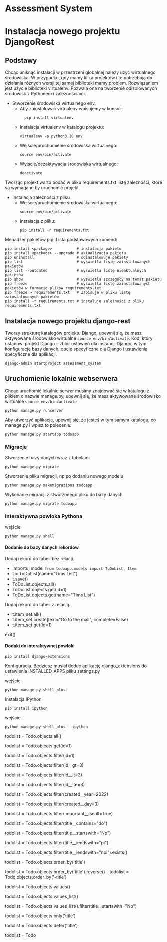 Assessment System
============

# Instalacja nowego projektu DjangoRest

## Podstawy
Chcąc uniknąć instalacji w przestrzeni globalnej należy użyć wirtualnego
środowiska. W przypadku, gdy mamy kilka projektów i te potrzebują do działania różnych wersji tej samej biblioteki mamy
problem. Rozwiązaniem jest użycie biblioteki virtualenv. Pozwala ona na tworzenie odizolowanych środowisk z Pythonem i
zależnościami.

* Stworzenie środowiska wirtualnego env. 
    * Aby zainstalować virtualenv wpisujemy w konsoli:
      ```shell
        pip install virtualenv
      ```
    * Instalacja virtualenv w katalogu projektu:
      ```shell
      virtualenv -p python3.10 env
      ```
    * Wejście/uruchomienie środowiska wirtualnego:
      ```shell
      source env/bin/activate
      ```
    * Wyjście/dezaktywacja środowiska wirtualnego:
      ```shell
      deactivate
      ```

Tworząc projekt warto podać w pliku requirements.txt listę zależności, które są wymagane by uruchomić projekt.
* Instalacja zależności z pliku
    * Wejście/uruchomienie środowiska wirtualnego:
      ```shell
      source env/bin/activate
      ```
    * Instalacja z pliku:
      ```shell
      pip install -r requirements.txt
      ```
      
Menadżer pakietów pip. Lista podstawowych komend:
 ```shell
pip install <package>           # instalacja pakietu
pip install <package> --upgrade # aktualizacja pakietu
pip uninstall                   # odinstalowuje pakiety
pip list                        # wyświetla listę zainstalowanych pakietów
pip list --outdated             # wyświetla listę nieaktualnych pakietów
pip show                        # wyświetla szczegóły na temat pakietu
pip freeze                      # wyświetla listę zainstalowanych pakietów w formacie plików requirements.txt
pip freeze > requirements.txt   # Zapisuje w pliku listę zainstalowanych pakietów
pip install -r requirements.txt # instaluje zależności z pliku requirements.txt
```
      
## Instalacja nowego projektu django-rest
Tworzy strukturę katalogów projektu Django, upewnij się, że masz aktywowane środowisko wirtualne ```source env/bin/activate```. Kod, który ustanowi projekt Django – zbiór ustawień dla instancji Django, w tym konfigurację bazy danych, opcje specyficzne dla Django i ustawienia specyficzne dla aplikacji.
```shell
django-admin startproject assessment_system
```

## Uruchomienie lokalnie webserwera 
Chcąc uruchomić lokalnie serwer musimy znajdować się w katalogu z plikiem o nazwie manage.py, upewnij się, że masz aktywowane środowisko wirtualne ```source env/bin/activate```
```shell
python manage.py runserver
```

Aby utworzyć aplikację, upewnij się, że jesteś w tym samym katalogu, co manage.py i wpisz to polecenie:
```shell
python manage.py startapp todoapp
```

### Migracje

Stworzenie bazy danych wraz z tabelami 
```shell
python manage.py migrate
```

Stworzenie pliku migracji, np po dodaniu nowego modelu 
```shell
python manage.py makemigrations todoapp
```

Wykonanie migracji z stworzonego pliku do bazy danych 
```shell
python manage.py migrate todoapp
```

### Interaktywna powłoka Pythona

wejście
```shell
python manage.py shell
```

#### Dodanie do bazy danych rekordów

Dodaj rekord do tabeli bez relacji. 

* Importuj model ```from todoapp.models import ToDoList, Item```
* t = ToDoList(name="Tims List")
* t.save()
* ToDoList.objects.all()
* ToDoList.objects.get(id=1)
* ToDoList.objects.get(name="Tims List")

Dodaj rekord do tabeli z relacją.
* t.item_set.all()
* t.item_set.create(text="Go to the mall", complete=False)
* t.item_set.get(id=1)

exit()

#### Dodaki do interaktywnej powłoki 

```shell
pip install django-extensions
```
Konfiguracja. Będziesz musiał dodać aplikację django_extensions do ustawienia INSTALLED_APPS pliku settings.py

wejście
```shell
python manage.py shell_plus
```

Instalacja IPython

```shell
pip install ipython
```

wejście
```shell
python manage.py shell_plus --ipython
```
todolist = Todo.objects.all()

todolist = Todo.objects.get(id=1)

todolist = Todo.objects.filter(id=1)

todolist = Todo.objects.filter(id__gt=3)

todolist = Todo.objects.filter(id__lt=3)

todolist = Todo.objects.filter(id__lte=3)

todolist = Todo.objects.filter(created__year=2022)

todolist = Todo.objects.filter(created__day=3)

todolist = Todo.objects.filter(important__isnull=True)

todolist = Todo.objects.filter(title__contains="do")

todolist = Todo.objects.filter(title__startswith="No")

todolist = Todo.objects.filter(title__iendswith="pi")

todolist = Todo.objects.filter(title__iendswith="npi").exists()

todolist = Todo.objects.order_by('title')

todolist = Todo.objects.order_by('title').reverse() - todolist = Todo.objects.order_by('-title')

todolist = Todo.objects.values()

todolist = Todo.objects.values_list()

todolist = Todo.objects.values_list().filter(title__startswith="No")

todolist = Todo.objects.only('title')

todolist = Todo.objects.defer('title')

todolist = Todo